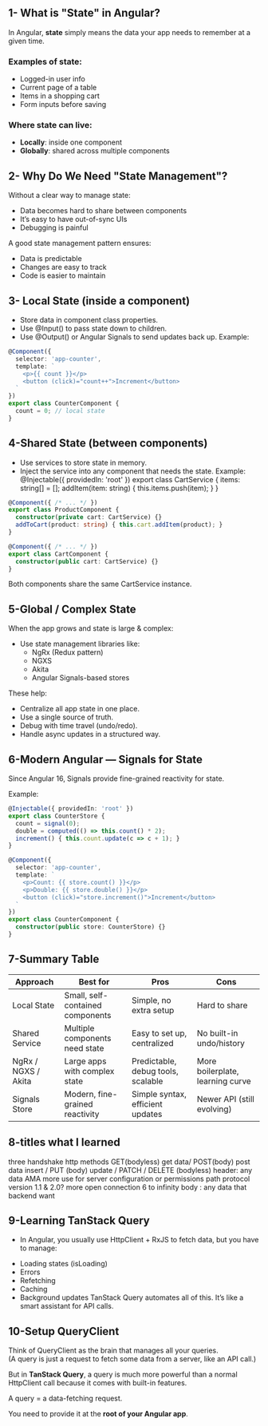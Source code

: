 ## 1- What is "State" in Angular?
In Angular, **state** simply means the data your app needs to remember at a given time.

### Examples of state:
- Logged-in user info
- Current page of a table
- Items in a shopping cart
- Form inputs before saving

### Where state can live:
- **Locally**: inside one component
- **Globally**: shared across multiple components

## 2- Why Do We Need "State Management"?

Without a clear way to manage state:
- Data becomes hard to share between components
- It’s easy to have out-of-sync UIs
- Debugging is painful

A good state management pattern ensures:
- Data is predictable
- Changes are easy to track
- Code is easier to maintain

## 3- Local State (inside a component)
* Store data in component class properties.
* Use @Input() to pass state down to children.
* Use @Output() or Angular Signals to send updates back up.
Example:
```ts
@Component({
  selector: 'app-counter',
  template: `
    <p>{{ count }}</p>
    <button (click)="count++">Increment</button>
  `
})
export class CounterComponent {
  count = 0; // local state
}
```

## 4-Shared State (between components)
* Use services to store state in memory.
* Inject the service into any component that needs the state.
Example:
@Injectable({ providedIn: 'root' })
export class CartService {
  items: string[] = [];
  addItem(item: string) { this.items.push(item); }
}
```ts
@Component({ /* ... */ })
export class ProductComponent {
  constructor(private cart: CartService) {}
  addToCart(product: string) { this.cart.addItem(product); }
}

@Component({ /* ... */ })
export class CartComponent {
  constructor(public cart: CartService) {}
}
```
Both components share the same CartService instance.

## 5-Global / Complex State

When the app grows and state is large & complex:

* Use state management libraries like:
    * NgRx (Redux pattern)
    * NGXS
    * Akita
    * Angular Signals-based stores

These help:

* Centralize all app state in one place.
* Use a single source of truth.
* Debug with time travel (undo/redo).
* Handle async updates in a structured way.

## 6-Modern Angular — Signals for State

Since Angular 16, Signals provide fine-grained reactivity for state.

Example:

```ts
@Injectable({ providedIn: 'root' })
export class CounterStore {
  count = signal(0);
  double = computed(() => this.count() * 2);
  increment() { this.count.update(c => c + 1); }
}

@Component({
  selector: 'app-counter',
  template: `
    <p>Count: {{ store.count() }}</p>
    <p>Double: {{ store.double() }}</p>
    <button (click)="store.increment()">Increment</button>
  `
})
export class CounterComponent {
  constructor(public store: CounterStore) {}
}
```

## 7-Summary Table

| Approach             | Best for                        | Pros                               | Cons                           |
|---------------------|---------------------------------|-----------------------------------|--------------------------------|
| Local State          | Small, self-contained components | Simple, no extra setup             | Hard to share                  |
| Shared Service       | Multiple components need state  | Easy to set up, centralized        | No built-in undo/history       |
| NgRx / NGXS / Akita  | Large apps with complex state   | Predictable, debug tools, scalable | More boilerplate, learning curve |
| Signals Store        | Modern, fine-grained reactivity | Simple syntax, efficient updates   | Newer API (still evolving)     |


## 8-titles what I learned
three handshake
http
methods GET(bodyless) get data/ POST(body) post data insert / PUT (body) update / PATCH / DELETE (bodyless)
header: any data AMA more use for server configuration or permissions 
path
protocol version 1.1 & 2.0? more open connection 6 to infinity 
body : any data that backend want 

## 9-Learning TanStack Query
- In Angular, you usually use HttpClient + RxJS to fetch data, but you have to manage:
* Loading states (isLoading)
* Errors
* Refetching
* Caching
* Background updates
TanStack Query automates all of this. It’s like a smart assistant for API calls.

## 10-Setup QueryClient

Think of QueryClient as the brain that manages all your queries.  
(A query is just a request to fetch some data from a server, like an API call.)  

But in **TanStack Query**, a query is much more powerful than a normal HttpClient call because it comes with built-in features.  

A query = a data-fetching request.  

You need to provide it at the **root of your Angular app**.

